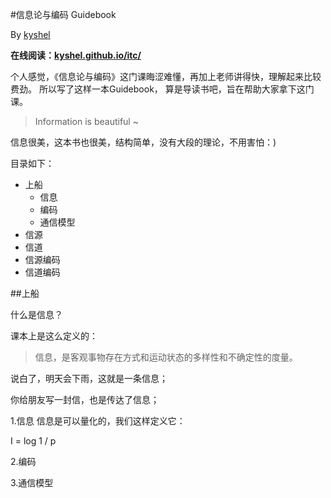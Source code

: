#信息论与编码 Guidebook

By  [kyshel](http://kyshel.com)

**在线阅读：[kyshel.github.io/itc/](https://kyshel.github.io/itc/)**

个人感觉，《信息论与编码》这门课晦涩难懂，再加上老师讲得快，理解起来比较费劲。
所以写了这样一本Guidebook， 算是导读书吧，旨在帮助大家拿下这门课。
>Information is beautiful ~ 

信息很美，这本书也很美，结构简单，没有大段的理论，不用害怕：)

目录如下：

* 上船
  + 信息
  + 编码
  + 通信模型
* 信源
* 信道
* 信源编码
* 信道编码

##上船

什么是信息？

课本上是这么定义的：
>信息，是客观事物存在方式和运动状态的多样性和不确定性的度量。

说白了，明天会下雨，这就是一条信息；

你给朋友写一封信，也是传达了信息；

1.信息
信息是可以量化的，我们这样定义它：

I = log 1 / p

2.编码

3.通信模型
